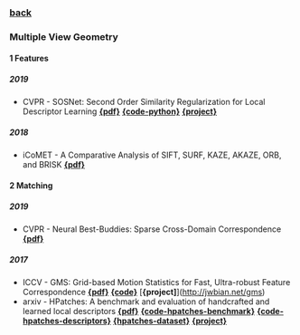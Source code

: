 ### [back](README.md)

### Multiple View Geometry
#### 1 Features
##### 2019
- CVPR - SOSNet: Second Order Similarity Regularization for Local Descriptor Learning  [**{pdf}**](https://arxiv.org/abs/1904.05019?context=cs) [**{code-python}**](https://github.com/scape-research/SOSNet) [**{project}**](https://research.scape.io/sosnet/)

##### 2018
- iCoMET - A Comparative Analysis of SIFT, SURF, KAZE,
AKAZE, ORB, and BRISK [**{pdf}**](https://www.researchgate.net/publication/323561586_A_comparative_analysis_of_SIFT_SURF_KAZE_AKAZE_ORB_and_BRISK)

#### 2 Matching
##### 2019
- CVPR - Neural Best-Buddies: Sparse Cross-Domain Correspondence  [**{pdf}**](https://arxiv.org/abs/1805.04140?context=cs.CV)

##### 2017
- ICCV - GMS: Grid-based Motion Statistics for Fast, Ultra-robust Feature Correspondence [**{pdf}**](http://openaccess.thecvf.com/content_cvpr_2017/papers/Bian_GMS_Grid-based_Motion_CVPR_2017_paper.pdf) [**{code}**](https://github.com/JiawangBian/GMS-Feature-Matcher) [**{project]**](http://jwbian.net/gms)
- arxiv - HPatches: A benchmark and evaluation of handcrafted and learned local descriptors  [**{pdf}**](https://arxiv.org/abs/1704.05939) [**{code-hpatches-benchmark}**](https://github.com/hpatches/hpatches-benchmark) [**{code-hpatches-descriptors}**](https://github.com/hpatches/hpatches-benchmark) [**{hpatches-dataset}**](https://github.com/hpatches/hpatches-dataset) [**{project}**](https://hpatches.github.io)
